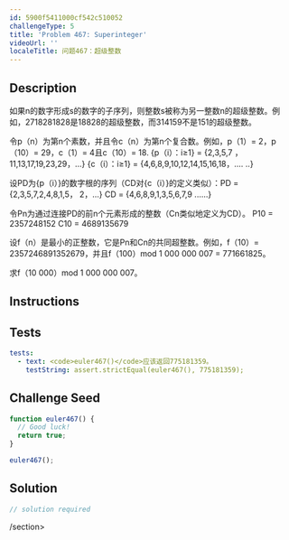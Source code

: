 ```yaml
---
id: 5900f5411000cf542c510052
challengeType: 5
title: 'Problem 467: Superinteger'
videoUrl: ''
localeTitle: 问题467：超级整数
---
```


## Description
<section id="description">如果n的数字形成s的数字的子序列，则整数s被称为另一整数n的超级整数。例如，2718281828是18828的超级整数，而314159不是151的超级整数。 <p>令p（n）为第n个素数，并且令c（n）为第n个复合数。例如，p（1）= 2，p（10）= 29，c（1）= 4且c（10）= 18. {p（i）：i≥1} = {2,3,5,7 ，11,13,17,19,23,29，...} {c（i）：i≥1} = {4,6,8,9,10,12,14,15,16,18，.... ..} </p><p>设PD为{p（i）}的数字根的序列（CD对{c（i）}的定义类似）：PD = {2,3,5,7,2,4,8,1,5， 2，...} CD = {4,6,8,9,1,3,5,6,7,9 ......} </p><p>令Pn为通过连接PD的前n个元素形成的整数（Cn类似地定义为CD）。 P10 = 2357248152 C10 = 4689135679 </p><p>设f（n）是最小的正整数，它是Pn和Cn的共同超整数。例如，f（10）= 2357246891352679，并且f（100）mod 1 000 000 007 = 771661825。 </p><p>求f（10 000）mod 1 000 000 007。 </p></section>

## Instructions
<section id="instructions">
</section>

## Tests
<section id='tests'>

```yml
tests:
  - text: <code>euler467()</code>应该返回775181359。
    testString: assert.strictEqual(euler467(), 775181359);

```

</section>

## Challenge Seed
<section id='challengeSeed'>

<div id='js-seed'>

```js
function euler467() {
  // Good luck!
  return true;
}

euler467();

```

</div>



</section>

## Solution
<section id='solution'>

```js
// solution required
```

/section>
